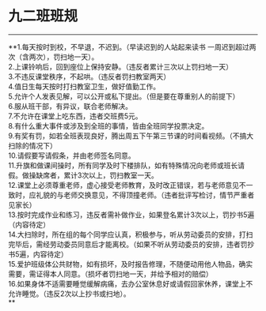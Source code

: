 九二班班规
===

---

**1.每天按时到校，不早退，不迟到。（早读迟到的人站起来读书 一周迟到超过两次（含两次），罚扫地一天）。<br>
2.上课铃响后，回到座位上保持安静。（违反者累计三次以上罚扫地一天）<br>
3.不违反课堂秩序，不起哄。（违反者罚扫教室两天）<br>
4.值日生每天按时打扫教室卫生，做好值勤工作。<br>
5.允许个人发表见解，可以公开或私下提出。（但是要在尊重别人的前提下）<br>
6.服从班干部，有异议，联合老师解决。<br>
7.不允许在课堂上吃东西，违者交班费5元。<br>
8.有什么重大事件或涉及到全班的事情，皆由全班同学投票决定。<br>
9.有奖有罚，如若全班表现良好，腾出周五下午第三节课的时间看视频。（不搞大扫除的情况下）<br>
10.请假要写请假条，并由老师签名同意。<br>
11.升旗和做课间操时，所有同学及时下楼排队，如有特殊情况向老师或班长请假。做操缺席者，累计3次以上，罚扫教室一天。<br>
12.课堂上必须尊重老师，虚心接受老师教育，及时改正错误，若与老师意见不一致时，应礼貌的与老师交换意见，不得顶撞老师。（违者批评写检讨，情节严重者见家长）<br>
13.按时完成作业和练习，违反者需补做作业，如果登名累计3次以上，罚抄书5遍（内容待定）<br>
14.大扫除时，所在组的每个同学应认真，积极参与，听从劳动委员的安排，打扫完毕后，需经劳动委员同意后才能离校。（如果不听从劳动委员的安排，违者罚抄书5遍，内容待定）<br>
15.爱护班级体公共财物，如有损坏，及时报告修理，不随便动用他人物品，确实需要，需证得本人同意。（损坏者罚扫地一天，并给予相对的赔偿）<br>
16.如果身体不适需要睡觉缓解病痛，去办公室休息好或请假回家休养，课堂上不允许睡觉。（违反2次以上抄书或扫地）。<br>
**
